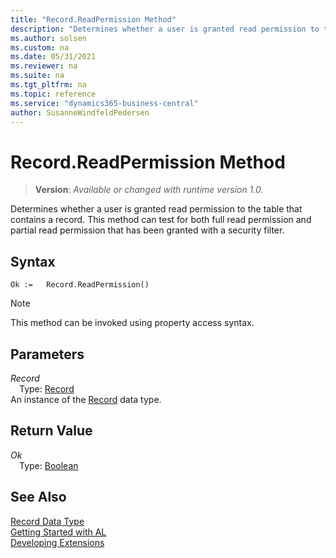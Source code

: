 ```yaml
---
title: "Record.ReadPermission Method"
description: "Determines whether a user is granted read permission to the table that contains a record. This method can test for both full read permission and partial read permission that has been granted with a security filter."
ms.author: solsen
ms.custom: na
ms.date: 05/31/2021
ms.reviewer: na
ms.suite: na
ms.tgt_pltfrm: na
ms.topic: reference
ms.service: "dynamics365-business-central"
author: SusanneWindfeldPedersen
---
```

[//]: # (START>DO_NOT_EDIT)
[//]: # (IMPORTANT:Do not edit any of the content between here and the END>DO_NOT_EDIT.)
[//]: # (Any modifications should be made in the .xml files in the ModernDev repo.)
# Record.ReadPermission Method
> **Version**: _Available or changed with runtime version 1.0._

Determines whether a user is granted read permission to the table that contains a record. This method can test for both full read permission and partial read permission that has been granted with a security filter.


## Syntax
```
Ok :=   Record.ReadPermission()
```
> [!NOTE]
> This method can be invoked using property access syntax.

## Parameters
*Record*  
&emsp;Type: [Record](record-data-type.md)  
An instance of the [Record](record-data-type.md) data type.  

## Return Value
*Ok*  
&emsp;Type: [Boolean](../boolean/boolean-data-type.md)  



[//]: # (IMPORTANT: END>DO_NOT_EDIT)
## See Also
[Record Data Type](record-data-type.md)  
[Getting Started with AL](../../devenv-get-started.md)  
[Developing Extensions](../../devenv-dev-overview.md)
